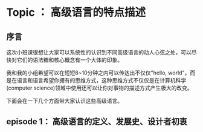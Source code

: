 # Topic ： 高级语言的特点描述

## 序言

这次小班课很想让大家可以系统性的认识到不同高级语言的动人心弦之处，可以尽快对它们的语法糖和核心概念有一个大体的印象。

我和我的小组希望可以在短短8~10分钟之内可以传达出不仅仅"hello, world"。而是在语言和语言希望你拥有的思维方式，这种思维方式不仅仅是在计算机科学(computer science)领域中使用还可以让你对事物的描述方式产生极大的改变。

下面会在一下几个方面带大家认识这些高级语言。

## episode 1： 高级语言的定义、发展史、设计者初衷

